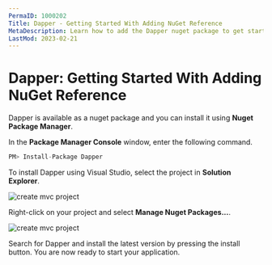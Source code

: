 ```yaml
---
PermaID: 1000202
Title: Dapper - Getting Started With Adding NuGet Reference
MetaDescription: Learn how to add the Dapper nuget package to get started with Dapper. Follow our step-by-step Dapper tutorial with image to add the NuGet package.
LastMod: 2023-02-21
---
```


# Dapper: Getting Started With Adding NuGet Reference

Dapper is available as a nuget package and you can install it using **Nuget Package Manager**.

In the **Package Manager Console** window, enter the following command.

```csharp
PM> Install-Package Dapper
```

To install Dapper using Visual Studio, select the project in **Solution Explorer**. 

<img src="https://raw.githubusercontent.com/zzzprojects/docs/master/dapper-tutorial.net/images/create-mvc-project-3.png" alt="create mvc project">

Right-click on your project and select **Manage Nuget Packages...**.

<img src="https://raw.githubusercontent.com/zzzprojects/docs/master/dapper-tutorial.net/images/create-mvc-project-4.png" alt="create mvc project">

Search for Dapper and install the latest version by pressing the install button. You are now ready to start your application.

